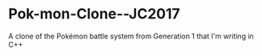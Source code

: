 # Pok-mon-Clone--JC2017
A clone of the Pokémon battle system from Generation 1 that I'm writing in C++
